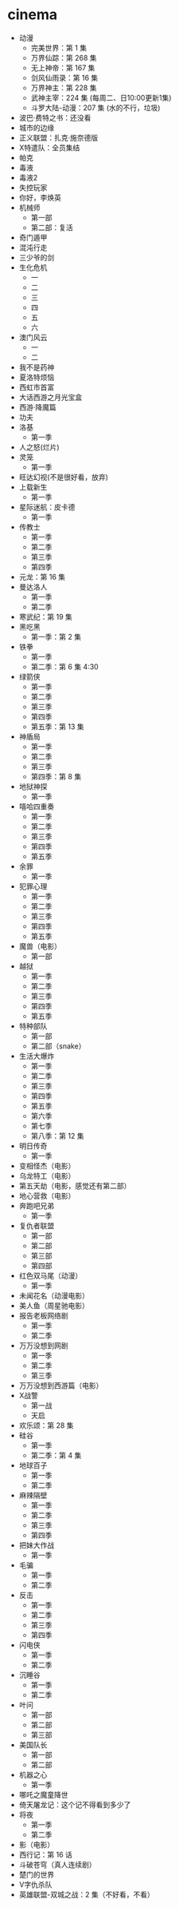 # cinema

- 动漫
  - 完美世界：第 1 集
  - 万界仙踪：第 268 集
  - 无上神帝：第 167 集
  - 剑风仙雨录：第 16 集
  - 万界神主：第 228 集
  - 武神主宰：224 集 (每周二、日10:00更新1集)
  - 斗罗大陆-动漫：207 集 (水的不行，垃圾)
- 波巴·费特之书：还没看
- 城市的边缘
- 正义联盟：扎克·施奈德版
- X特遣队：全员集结
- 帕克
- 毒液
- 毒液2
- 失控玩家
- 你好，李焕英
- 机械师
  - 第一部
  - 第二部：复活
- 奇门遁甲
- 混沌行走
- 三少爷的剑
- 生化危机
  - 一
  - 二
  - 三
  - 四
  - 五
  - 六
- 澳门风云
  - 一
  - 二 
- 我不是药神
- 夏洛特烦恼
- 西虹市首富
- 大话西游之月光宝盒
- 西游·降魔篇
- 功夫
- 洛基
  - 第一季
- 人之怒(烂片)
- 灵笼
  - 第一季
- 旺达幻视(不是很好看，放弃)
- 上载新生
  - 第一季
- 星际迷航：皮卡德
  - 第一季
- 传教士
  - 第一季
  - 第二季
  - 第三季
  - 第四季
- 元龙：第 16 集
- 曼达洛人
  - 第一季
  - 第二季
- 寒武纪：第 19 集
- 黑吃黑
  - 第一季：第 2 集
- 铁拳
  - 第一季
  - 第二季：第 6 集 4:30
- 绿箭侠
  - 第一季
  - 第二季
  - 第三季
  - 第四季
  - 第五季：第 13 集
- 神盾局
  - 第一季
  - 第二季
  - 第三季
  - 第四季：第 8 集
- 地狱神探
  - 第一季
- 嘻哈四重奏
  - 第一季
  - 第二季
  - 第三季
  - 第四季
  - 第五季
- 余罪
  - 第一季
- 犯罪心理
  - 第一季
  - 第二季
  - 第三季
  - 第四季
  - 第五季
- 魔兽（电影）
  - 第一部
- 越狱
  - 第一季
  - 第二季
  - 第三季
  - 第四季
  - 第五季
- 特种部队
  - 第一部
  - 第二部（snake）
- 生活大爆炸
  - 第一季
  - 第二季
  - 第三季
  - 第四季
  - 第五季
  - 第六季
  - 第七季
  - 第八季：第 12 集
- 明日传奇
  - 第一季
- 变相怪杰（电影）
- 乌龙特工（电影）
- 第五天劫（电影，感觉还有第二部）
- 地心营救（电影）
- 奔跑吧兄弟
  - 第一季
- 复仇者联盟
  - 第一部
  - 第二部
  - 第三部
  - 第四部
- 红色双马尾（动漫）
  - 第一季
- 未闻花名（动漫电影）
- 美人鱼（周星驰电影）
- 报告老板网络剧
  - 第一季
  - 第二季
- 万万没想到网剧
  - 第一季
  - 第二季
  - 第三季
- 万万没想到西游篇（电影）
- X战警
  - 第一战
  - 天启
- 欢乐颂：第 28 集
- 硅谷
  - 第一季
  - 第二季：第 4 集
- 地球百子
  - 第一季
  - 第二季
- 麻辣隔壁
  - 第一季
  - 第二季
  - 第三季
  - 第四季
- 把妹大作战
  - 第一季
- 毛骗
  - 第一季
  - 第二季
- 反击
  - 第一季
  - 第二季
  - 第三季
  - 第四季
- 闪电侠
  - 第一季
  - 第二季
- 沉睡谷
  - 第一季
  - 第二季
- 叶问
  - 第一部
  - 第二部
  - 第三部
- 美国队长
  - 第一部
  - 第二部
- 机器之心
  - 第一季
- 哪吒之魔童降世
- 倚天屠龙记：这个记不得看到多少了
- 将夜
  - 第一季
  - 第二季
- 影（电影）
- 西行记：第 16 话
- 斗破苍穹（真人连续剧）
- 楚门的世界
- V字仇杀队
- 英雄联盟-双城之战：2 集（不好看，不看）
